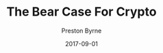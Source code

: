 ---
layout: writing
title: The Bear Case For Crypto
date: 2017-09-01
categories: ['Bitcoin']
author: ['Preston Byrne']
excerpt: I’m not your lawyer, this is not legal advice. It’s not investment advice, either.
external_url: https://prestonbyrne.com/2017/09/01/the-bear-case-for-crypto/
---